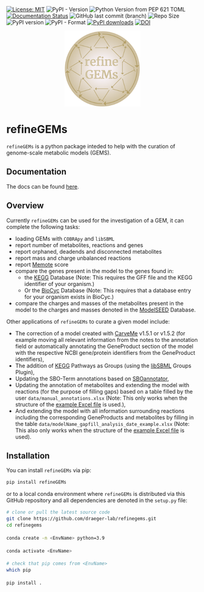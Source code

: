 [![License: MIT](https://img.shields.io/badge/License-MIT-yellow.svg)](https://opensource.org/licenses/MIT)
![PyPI - Version](https://img.shields.io/pypi/v/refineGEMs?label=refineGEMs&color=B4A069)
![Python Version from PEP 621 TOML](https://img.shields.io/python/required-version-toml?tomlFilePath=https%3A%2F%2Fraw.githubusercontent.com%2Fdraeger-lab%2Frefinegems%2Fmain%2Fpyproject.toml)
[![Documentation Status](https://readthedocs.org/projects/refinegems/badge/?version=latest)](https://refinegems.readthedocs.io/en/latest/?badge=latest)
![GitHub last commit (branch)](https://img.shields.io/github/last-commit/draeger-lab/refinegems/main)
![Repo Size](https://img.shields.io/github/repo-size/draeger-lab/refinegems)
![PyPI version](https://img.shields.io/pypi/v/refinegems?label=PyPI%20package&color=neongreen)
![PyPI - Format](https://img.shields.io/pypi/format/refinegems)
[![PyPI downloads](https://img.shields.io/pypi/dm/refinegems.svg)](https://pypistats.org/packages/refinegems)
[![DOI](https://zenodo.org/badge/359867657.svg)](https://zenodo.org/badge/latestdoi/359867657)

<p align="center">
<img src="https://github.com/draeger-lab/refinegems/raw/main/docs/source/images/refineGEMs_logo.png" height="200"/>
</p>

# refineGEMs
`refineGEMs` is a python package inteded to help with the curation of genome-scale metabolic models (GEMS).

## Documentation
The docs can be found [here](https://refinegems.readthedocs.io/en/latest/).

## Overview

Currently `refineGEMs` can be used for the investigation of a GEM, it can complete the following tasks:

- loading GEMs with `COBRApy` and `libSBML`
- report number of metabolites, reactions and genes
- report orphaned, deadends and disconnected metabolites
- report mass and charge unbalanced reactions
- report [Memote](https://memote.readthedocs.io/en/latest/index.html) score
- compare the genes present in the model to the genes found in:
  - the [KEGG](https://www.genome.jp/kegg/kegg1.html) Database (Note: This requires the GFF file and the KEGG identifier of your organism.)
  - Or the [BioCyc](https://biocyc.org) Database (Note: This requires that a database entry for your organism exists in BioCyc.)
- compare the charges and masses of the metabolites present in the model to the charges and masses denoted in the [ModelSEED](https://modelseed.org/) Database.

Other applications of `refineGEMs` to curate a given model include: 

- The correction of a model created with [CarveMe](https://github.com/cdanielmachado/carveme) v1.5.1 or v1.5.2 (for example moving all relevant information from the notes to the annotation field or automatically annotating the GeneProduct section of the model with the respective NCBI gene/protein identifiers from the GeneProduct identifiers),
- The addition of [KEGG](https://www.genome.jp/kegg/kegg1.html) Pathways as Groups (using the [libSBML](https://synonym.caltech.edu/software/libsbml/5.18.0/docs/formatted/python-api/classlibsbml_1_1_groups_model_plugin.html) Groups Plugin),
- Updating the SBO-Term annotations based on [SBOannotator](https://github.com/draeger-lab/SBOannotator),
- Updating the annotation of metabolites and extending the model with reactions (for the purpose of filling gaps) based on a table filled by the user `data/manual_annotations.xlsx` (Note: This only works when the structure of the [example Excel file](https://github.com/draeger-lab/refinegems/blob/5eac900d9848b5ae5faf0055db72a986e7ba64e8/data/manual_curation.xlsx) is used.),
- And extending the model with all information surrounding reactions including the corresponding GeneProducts and metabolites by filling in the table `data/modelName_gapfill_analysis_date_example.xlsx` (Note: This also only works when the structure of the [example Excel file](https://github.com/draeger-lab/refinegems/blob/5eac900d9848b5ae5faf0055db72a986e7ba64e8/data/modelName_gapfill_analysis_date_example.xlsx) is used).

## Installation

You can install `refineGEMs` via pip:

```bash
pip install refineGEMs

```

or to a local conda environment where `refineGEMs` is distributed via this GitHub repository and all dependencies are denoted in the `setup.py` file:

```bash
# clone or pull the latest source code
git clone https://github.com/draeger-lab/refinegems.git
cd refinegems

conda create -n <EnvName> python=3.9

conda activate <EnvName>

# check that pip comes from <EnvName>
which pip

pip install .

```
